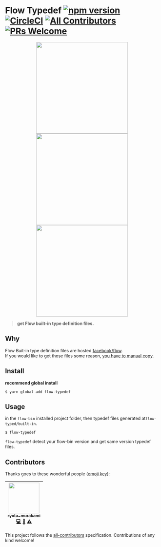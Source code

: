 # Flow Typedef  [![npm version](https://badge.fury.io/js/flow-typedef.svg)](https://badge.fury.io/js/flow-typedef) [![CircleCI](https://circleci.com/gh/ryota-murakami/clock-up.svg?style=svg)](https://circleci.com/gh/ryota-murakami/clock-up) [![All Contributors](https://img.shields.io/badge/all_contributors-1-orange.svg?style=flat-square)](#contributors) [![PRs Welcome](https://img.shields.io/badge/PRs-welcome-brightgreen.svg?style=flat-square)](http://makeapullrequest.com)

<p align="center">
<img src="https://raw.githubusercontent.com/ryota-murakami/flow-typedef/master/img/Screen%20Shot%202018-10-10%20at%200.05.17.png" height="300"/>

<img src="https://raw.githubusercontent.com/ryota-murakami/flow-typedef/master/img/Screen%20Shot%202018-10-10%20at%200.00.45.png" height="300" />

<img src="https://raw.githubusercontent.com/ryota-murakami/flow-typedef/master/img/Screen%20Shot%202018-10-10%20at%200.01.01.png" height="300" />
<p/>

> **get Flow built-in type definition files.**

## Why
Flow Buit-in type definition files are hosted [facebook/flow](https://github.com/facebook/flow/tree/master/lib).  
If you would like to get those files some reason, [you have to manual copy](https://github.com/facebook/flow/issues/922#issuecomment-146940723).  

## Install
**recommend global install**
```
$ yarn global add flow-typedef
```

## Usage
in the `flow-bin` installed project folder,
then typedef files generated at`flow-typed/built-in`.
```
$ flow-typedef
```

`flow-typedef` detect your flow-bin version and get same version typedef files.
## Contributors

Thanks goes to these wonderful people ([emoji key](https://github.com/kentcdodds/all-contributors#emoji-key)):

<!-- ALL-CONTRIBUTORS-LIST:START - Do not remove or modify this section -->
<!-- prettier-ignore -->
| [<img src="https://avatars1.githubusercontent.com/u/5501268?s=400&u=7bf6b1580b95930980af2588ef0057f3e9ec1ff8&v=4" width="100px;"/><br /><sub><b>ryota-murakami</b></sub>](http://ryota-murakami.github.io/)<br />[💻](https://github.com/ryota-murakami/flow-typedef/ryota-murakami/flow-typedef/commits?author=ryota-murakami "Code") [📖](https://github.com/ryota-murakami/flow-typedef/ryota-murakami/flow-typedef/commits?author=ryota-murakami "Documentation") [⚠️](https://github.com/ryota-murakami/flow-typedef/ryota-murakami/flow-typedef/commits?author=ryota-murakami "Tests") |
| :---: |
<!-- ALL-CONTRIBUTORS-LIST:END -->

This project follows the [all-contributors](https://github.com/kentcdodds/all-contributors) specification. Contributions of any kind welcome!

